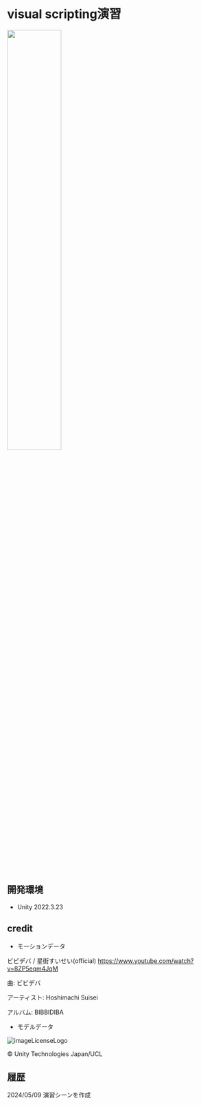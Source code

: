 # visual scripting演習
<img src="https://github.com/daisuketaki/VisualScripting/assets/7313474/e96938a7-7904-4c55-9af4-e88d0603289c" width="50%">

## 開発環境

- Unity 2022.3.23

## credit
- モーションデータ

ビビデバ / 星街すいせい(official)
https://www.youtube.com/watch?v=8ZP5eqm4JqM

曲: ビビデバ

アーティスト: Hoshimachi Suisei

アルバム: BIBBIDIBA

- モデルデータ

![imageLicenseLogo](https://github.com/daisuketaki/VisualScripting/assets/7313474/4a6ce2c4-a1b3-4b64-bf2f-f8a6cdcc622c)

© Unity Technologies Japan/UCL


## 履歴
2024/05/09 演習シーンを作成